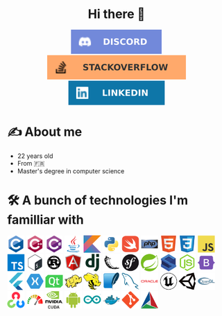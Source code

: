 <div id="header" align="center">
    <h1 align="center"> Hi there 👋 </h1>
</div>
<div id="badges" align="center">
    <a href="https://discordapp.com/users/192709241855803392">
        <img src="Icons/Social/discord.svg" alt="Discord"/>
    </a>
    <a href="https://stackoverflow.com/users/11448458">
        <img src="Icons/Social/stackoverflow.svg" alt="StackOverflow"/>
    </a>
    <a href="https://www.linkedin.com/in/ladislaswalcak/">
        <img src="Icons/Social/linkedin.svg" alt="LinkedIn"/>
    </a>
</div>
<div id="about">
    <h1> ✍️ About me </h1>
    <ul>
        <li> 22 years old </li>
        <li> From 🇫🇷 </li>
        <li> Master's degree in computer science </li>
    </ul>
</div>
<div id="technologies">
    <h1> 🛠️ A bunch of technologies I'm familliar with </h1>
    <div id="languages">
        <img src="Icons/DevIcon/c.svg" width=40 height=40>
        <img src="Icons/DevIcon/cpp.svg" width=40 height=40>
        <img src="Icons/DevIcon/csharp.svg" width=40 height=40>
        <img src="Icons/DevIcon/java.svg" width=40 height=40>
        <img src="Icons/DevIcon/kotlin.svg" width=40 height=40>
        <img src="Icons/DevIcon/python.svg" width=40 height=40>
        <img src="Icons/DevIcon/swift.svg" width=40 height=40>
        <img src="Icons/DevIcon/php.svg" width=40 height=40>
        <img src="Icons/DevIcon/html.svg" width=40 height=40>
        <img src="Icons/DevIcon/css.svg" width=40 height=40>
        <img src="Icons/DevIcon/javascript.svg" width=40 height=40>
        <img src="Icons/DevIcon/typescript.svg" width=40 height=40>
        <img src="Icons/DevIcon/bash.svg" width=40 height=40>        
        <img src="Icons/DevIcon/rust.svg" width=40 height=40>  
        <img src="Icons/DevIcon/angularjs.svg" width=40 height=40>
        <img src="Icons/DevIcon/django.svg" width=40 height=40>
        <img src="Icons/DevIcon/flask.svg" width=40 height=40>
        <img src="Icons/DevIcon/symfony.svg" width=40 height=40>
        <img src="Icons/DevIcon/spring.svg" width=40 height=40>
        <img src="Icons/DevIcon/struts.svg" width=40 height=40>
        <img src="Icons/DevIcon/nodejs.svg" width=40 height=40>
        <img src="Icons/DevIcon/bootstrap.svg" width=40 height=40>
        <img src="Icons/DevIcon/flutter.svg" width=40 height=40>
        <img src="Icons/DevIcon/xamarin.svg" width=40 height=40>
        <img src="Icons/DevIcon/qt.svg" width=40 height=40>
        <img src="Icons/DevIcon/pig.svg" width=40 height=40>
        <img src="Icons/DevIcon/hive.svg" width=40 height=40>
        <img src="Icons/DevIcon/sqlite.svg" width=40 height=40>
        <img src="Icons/DevIcon/mysql.svg" width=40 height=40>
        <img src="Icons/DevIcon/oracle.svg" width=40 height=40>
        <img src="Icons/DevIcon/unrealengine.svg" width=40 height=40>
        <img src="Icons/DevIcon/unity.svg" width=40 height=40>
        <img src="Icons/DevIcon/opengl.svg" width=40 height=40>
        <img src="Icons/DevIcon/opencv.svg" width=40 height=40>
        <img src="Icons/DevIcon/opencl.svg" width=40 height=40>
        <img src="Icons/DevIcon/cuda.svg" width=40 height=40>
        <img src="Icons/DevIcon/android.svg" width=40 height=40>
        <img src="Icons/DevIcon/arduino.svg" width=40 height=40>
        <img src="Icons/DevIcon/docker.svg" width=40 height=40>
        <img src="Icons/DevIcon/git.svg" width=40 height=40>
        <img src="Icons/DevIcon/cmake.svg" width=40 height=40>
    </div>
</div>